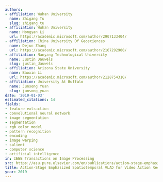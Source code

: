 ```yaml
---
authors:
- affiliation: Wuhan University
  name: Zhigang Tu
  slug: zhigang_tu
- affiliation: Wuhan University
  name: Hongyan Li
  url: https://academic.microsoft.com/author/2907133404/
- affiliation: China University Of Geosciences
  name: Dejun Zhang
  url: https://academic.microsoft.com/author/2167292900/
- affiliation: Nanyang Technological University
  name: Justin Dauwels
  slug: justin_dauwels
- affiliation: Arizona State University
  name: Baoxin Li
  url: https://academic.microsoft.com/author/2128754310/
- affiliation: University At Buffalo
  name: Junsong Yuan
  slug: junsong_yuan
date: '2019-01-03'
estimated_citations: 14
fields:
- feature extraction
- convolutional neural network
- image segmentation
- segmentation
- rgb color model
- pattern recognition
- encoding
- image warping
- salient
- computer science
- artificial intelligence
in: IEEE Transactions on Image Processing
src: https://asu.pure.elsevier.com/en/publications/action-stage-emphasized-spatiotemporal-vlad-for-video-action-reco
title: Action-Stage Emphasized Spatiotemporal VLAD for Video Action Recognition
year: 2019
---
```

